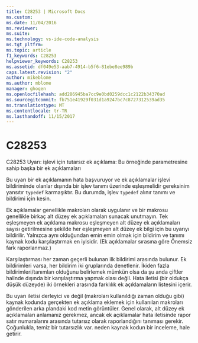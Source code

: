 ```yaml
---
title: C28253 | Microsoft Docs
ms.custom: 
ms.date: 11/04/2016
ms.reviewer: 
ms.suite: 
ms.technology: vs-ide-code-analysis
ms.tgt_pltfrm: 
ms.topic: article
f1_keywords: C28253
helpviewer_keywords: C28253
ms.assetid: df049e53-aab7-4914-b5f6-81ebe8ee989b
caps.latest.revision: "2"
author: mikeblome
ms.author: mblome
manager: ghogen
ms.openlocfilehash: add286945ba7cc9e0bd0259dcc1c2122b34370ad
ms.sourcegitcommit: fb751e41929f031d1a9247bc7c8727312539ad35
ms.translationtype: MT
ms.contentlocale: tr-TR
ms.lasthandoff: 11/15/2017
---
```

# <a name="c28253"></a>C28253
C28253 Uyarı: işlevi için tutarsız ek açıklama: Bu örneğinde parametresine sahip başka bir ek açıklamaları  
  
 Bu uyarı bir ek açıklamanın hata başvuruyor ve ek açıklamalar işlevi bildiriminde olanlar dışında bir işlev tanımı üzerinde eşleşmelidir gereksinim yansıtır `typedef` karmaşıktır. Bu durumda, işlev `typedef` alınır tanımı ve bildirimi için kesin.  
  
 Ek açıklamalar genellikle makroları olarak uygulanır ve bir makrosu genellikle birkaç alt düzey ek açıklamaları sunacak unutmayın. Tek eşleşmeyen ek açıklama makrosu eşleşmeyen alt düzey ek açıklamaları sayısı getirilmesine şekilde her eşleşmeyen alt düzey ek bilgi için bu uyarıyı bildirilir. Yalnızca aynı olduğundan emin emin olmak için bildirim ve tanımı kaynak kodu karşılaştırmak en iyisidir. (Ek açıklamalar sırasına göre Önemsiz fark raporlanmaz.)  
  
 Karşılaştırması her zaman geçerli bulunan ilk bildirimi arasında bulunur. Ek bildirimleri varsa, her bildirim iki gruplarında denetlenir. İkiden fazla bildirimleri/tanımları olduğunu belirlemek mümkün olsa da şu anda çiftler halinde dışında bir karşılaştırma yapmak olası değil.  Hata iletisi (bir oldukça düşük düzeyde) iki örnekleri arasında farklılık ek açıklamaların listesini içerir.  
  
 Bu uyarı iletisi derleyici ve değil (makroları kullanıldığı zaman olduğu gibi) kaynak kodunda gerçekten ek açıklama eklemek için kullanılan makroları gönderilen arka plandaki kod metin görüntüler. Genel olarak, alt düzey ek açıklamaları anlamanız gerekmez, ancak ek açıklamalar hata iletisinde rapor satır numaralarını arasında tutarsız olarak raporlandığını tanıması gerekir. Çoğunlukla, temiz bir tutarsızlık var. neden kaynak kodun bir inceleme, hale getirir.